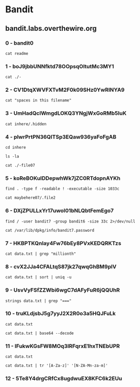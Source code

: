 # Bandit

## bandit.labs.overthewire.org

### 0 - bandit0

`cat readme`

### 1 - boJ9jbbUNNfktd78OOpsqOltutMc3MY1

`cat ./-`

### 2 - CV1DtqXWVFXTvM2F0k09SHz0YwRINYA9

`cat "spaces in this filename"`

### 3 - UmHadQclWmgdLOKQ3YNgjWxGoRMb5luK

`cat inhere/.hidden`

### 4 - pIwrPrtPN36QITSp3EQaw936yaFoFgAB

`cd inhere`

`ls -la`

`cat ./-file07`

### 5 - koReBOKuIDDepwhWk7jZC0RTdopnAYKh

`find . -type f -readable ! -executable -size 1033c`

`cat maybehere07/.file2`

### 6 - DXjZPULLxYr17uwoI01bNLQbtFemEgo7

`find / -user bandit7 -group bandit6 -size 33c 2>/dev/null`

`cat /var/lib/dpkg/info/bandit7.password`

### 7 - HKBPTKQnIay4Fw76bEy8PVxKEDQRKTzs

`cat data.txt | grep "millionth"`

### 8 - cvX2JJa4CFALtqS87jk27qwqGhBM9plV

`cat data.txt | sort | uniq -u`

### 9 - UsvVyFSfZZWbi6wgC7dAFyFuR6jQQUhR

`strings data.txt | grep "==="`

### 10 - truKLdjsbJ5g7yyJ2X2R0o3a5HQJFuLk

`cat data.txt`

`cat data.txt | base64 --decode`

### 11 - IFukwKGsFW8MOq3IRFqrxE1hxTNEbUPR

`cat data.txt`

`cat data.txt | tr '[A-Za-z]' '[N-ZA-Mn-za-m]'`

### 12 - 5Te8Y4drgCRfCx8ugdwuEX8KFC6k2EUu
